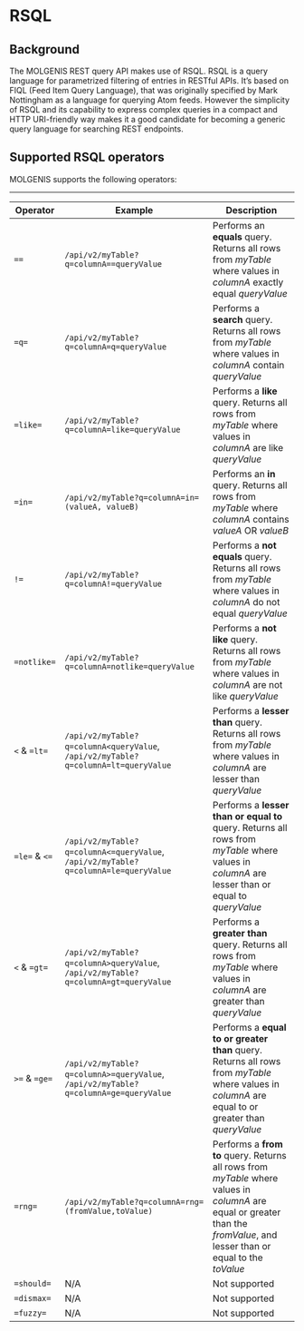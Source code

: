 # RSQL

## Background
The MOLGENIS REST query API makes use of RSQL. RSQL is a query language for parametrized filtering of entries in RESTful APIs. It’s based on FIQL (Feed Item Query Language), that was originally specified by Mark Nottingham as a language for querying Atom feeds. However the simplicity of RSQL and its capability to express complex queries in a compact and HTTP URI-friendly way makes it a good candidate for becoming a generic query language for searching REST endpoints.

## Supported RSQL operators

MOLGENIS supports the following operators:

---------------------------------

| Operator | Example | Description |
|----------|---------|-------------|
| `==`     | `/api/v2/myTable?q=columnA==queryValue` | Performs an **equals** query. Returns all rows from *myTable* where values in *columnA* exactly equal *queryValue* |  
| `=q=`    | `/api/v2/myTable?q=columnA=q=queryValue` | Performs a **search** query. Returns all rows from *myTable* where values in *columnA* contain *queryValue* |
| `=like=` | `/api/v2/myTable?q=columnA=like=queryValue` | Performs a **like** query. Returns all rows from *myTable* where values in *columnA* are like *queryValue* |
| `=in=`   | `/api/v2/myTable?q=columnA=in=(valueA, valueB)` | Performs an **in** query. Returns all rows from *myTable* where *columnA* contains *valueA* OR *valueB* |
| `!=`     | `/api/v2/myTable?q=columnA!=queryValue` | Performs a **not equals** query. Returns all rows from *myTable* where values in *columnA* do not equal *queryValue* |
| `=notlike=` | `/api/v2/myTable?q=columnA=notlike=queryValue` | Performs a **not like** query. Returns all rows from  *myTable* where values in *columnA* are not like *queryValue* |
| `<` & `=lt=` | `/api/v2/myTable?q=columnA<queryValue`, `/api/v2/myTable?q=columnA=lt=queryValue` | Performs a **lesser than** query. Returns all rows from *myTable* where values in *columnA* are lesser than *queryValue* |
| `=le=` & `<=` | `/api/v2/myTable?q=columnA<=queryValue`, `/api/v2/myTable?q=columnA=le=queryValue` | Performs a **lesser than or equal to** query. Returns all rows from *myTable* where values in *columnA* are lesser than or equal to *queryValue* |
| `<` & `=gt=` | `/api/v2/myTable?q=columnA>queryValue`, `/api/v2/myTable?q=columnA=gt=queryValue` | Performs a **greater than** query. Returns all rows from *myTable* where values in *columnA* are greater than *queryValue* |
| `>=` & `=ge=` | `/api/v2/myTable?q=columnA>=queryValue`, `/api/v2/myTable?q=columnA=ge=queryValue` | Performs a **equal to or greater than** query. Returns all rows from *myTable* where values in *columnA* are equal to or greater than *queryValue* |
| `=rng=`  | `/api/v2/myTable?q=columnA=rng=(fromValue,toValue)` | Performs a **from to** query. Returns all rows from *myTable* where values in *columnA* are equal or greater than the *fromValue*, and lesser than or equal to the *toValue* |
| `=should=` | N/A | Not supported
| `=dismax=` | N/A | Not supported
| `=fuzzy=` | N/A | Not supported
